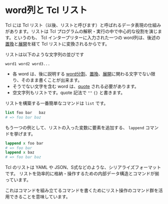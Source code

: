 # word列と Tcl リスト

Tcl には Tcl リスト（以後、リストと呼びます）と呼ばれるデータ表現の仕組みがあります。リストは Tcl プログラムの解釈・実行の中で中心的な役割を演じます。というのも、 Tcl インタープリターに入力された一つの word列は、後述の [置換](./substitution.md)と[展開](./arg_expansion.md)を経て Tcl リストに変換されるからです。

リストは以下のような文字列の並びです
```
word1 word2 word3...
```

* 各 word は、後に説明する [word分割](./word_breaking_and_quoting.md)、[置換](./substitution.md)、[展開](./arg_expansion.md)に関わる文字でない限り、そのまま書くことが出来ます。
* そうでない文字を含む word は、[quote](./word_breaking_and_quoting.md) される必要があります。
* 空文字列もリストです。quote 記法で  `""`  `{}` と書きます。


リストを構築する一番簡単なコマンドは `list` です。

```tcl
list foo bar   baz
# => foo bar baz
```

もう一つの例として、リストの入った変数に要素を追加する、 `lappend` コマンドを挙げます。

```tcl
lappend x foo bar
# => foo bar
lappend x baz
# => foo bar baz
```

Tcl のリストは YAML や JSON、S式などのような、シリアライズフォーマットです。
リストを効率的に格納・操作するための内部データ構造とコマンドが揃っています。

これはコマンドを組み立てるコマンドを書くためにリスト操作のコマンド群を活用できることを意味しています。


